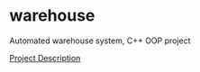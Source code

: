 # warehouse
Automated warehouse system, C++ OOP project 

[Project Description](https://drive.google.com/open?id=15O-wq1T1cOr3Vm0-1ofr_BW441ULaqDm)
